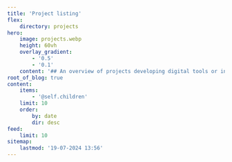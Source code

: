```yaml
---
title: 'Project listing'
flex:
    directory: projects
hero:
    image: projects.webp
    height: 60vh
    overlay_gradient:
        - '0.5'
        - '0.1'
    content: '## An overview of projects developing digital tools or innovations to support the objectives of the New European Bauhaus: beautiful, sustainable and together.'
root_of_blog: true
content:
    items:
        - '@self.children'
    limit: 10
    order:
        by: date
        dir: desc
feed:
    limit: 10
sitemap:
    lastmod: '19-07-2024 13:56'
---
```


